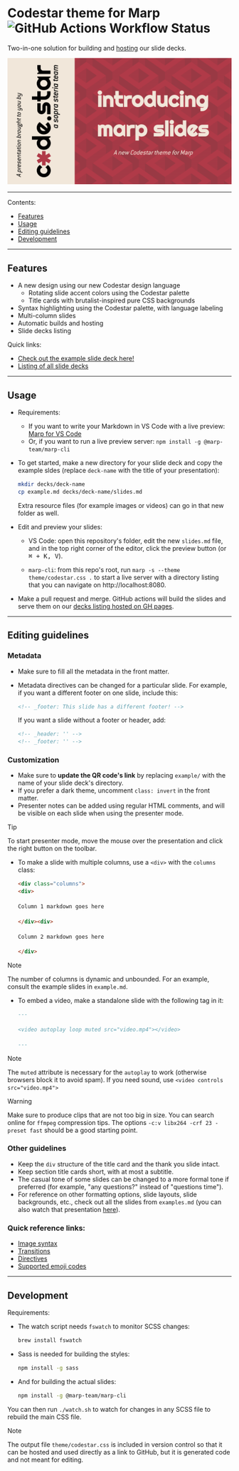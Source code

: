 # Codestar theme for Marp <img alt="GitHub Actions Workflow Status" src="https://img.shields.io/github/actions/workflow/status/code-star/codestar-marp/build-and-deploy.yml">


Two-in-one solution for building and [hosting](https://code-star.github.io/codestar-marp/) our slide decks.

![](title.png)

---

Contents:

- [Features](#features)
- [Usage](#usage)
- [Editing guidelines](#editing-guidelines)
- [Development](#development)

---

## Features

- A new design using our new Codestar design language
    - Rotating slide accent colors using the Codestar palette
    - Title cards with brutalist-inspired pure CSS backgrounds
- Syntax highlighting using the Codestar palette, with language labeling
- Multi-column slides
- Automatic builds and hosting
- Slide decks listing

Quick links:
- [Check out the example slide deck here!](https://code-star.github.io/codestar-marp/example/)
- [Listing of all slide decks](https://code-star.github.io/codestar-marp/)

---

## Usage

- Requirements:
    - If you want to write your Markdown in VS Code with a live preview: [Marp for VS Code](https://marketplace.visualstudio.com/items?itemName=marp-team.marp-vscode)
    - Or, if you want to run a live preview server: `npm install -g @marp-team/marp-cli`

- To get started, make a new directory for your slide deck and copy the example sldes (replace `deck-name` with the title of your presentation):

    ```bash
    mkdir decks/deck-name
    cp example.md decks/deck-name/slides.md
    ```

    Extra resource files (for example images or videos) can go in that new folder as well.

- Edit and preview your slides:

    - VS Code: open this repository's folder, edit the new `slides.md` file, and in the top right corner of the editor, click the preview button (or <kbd>⌘ + K, V</kbd>).

    - `marp-cli`: from this repo's root, run `marp -s --theme theme/codestar.css .` to start a live server with a directory listing that you can navigate on http://localhost:8080.

- Make a pull request and merge. GitHub actions will build the slides and serve them on our [decks listing hosted on GH pages](https://code-star.github.io/codestar-marp/).

---

## Editing guidelines

### Metadata

- Make sure to fill all the metadata in the front matter.
- Metadata directives can be changed for a particular slide. For example, if you want a different footer on one slide, include this:

    ```html
    <!-- _footer: This slide has a different footer! -->
    ```

    If you want a slide without a footer or header, add:

    ```html
    <!-- _header: '' -->
    <!-- _footer: '' -->
    ```

### Customization

- Make sure to **update the QR code's link** by replacing `example/` with the name of your slide deck's directory.
- If you prefer a dark theme, uncomment `class: invert` in the front matter.
- Presenter notes can be added using regular HTML comments, and will be visible on each slide when using the presenter mode.

> [!TIP]
> To start presenter mode, move the mouse over the presentation and click the right button on the toolbar.

- To make a slide with multiple columns, use a `<div>` with the `columns` class:

    ```markdown
    <div class="columns">
    <div>

    Column 1 markdown goes here

    </div><div>

    Column 2 markdown goes here

    </div>
    ```

> [!NOTE]
> The number of columns is dynamic and unbounded. For an example, consult the example slides in `example.md`.

- To embed a video, make a standalone slide with the following tag in it:

    ```md
    ---

    <video autoplay loop muted src="video.mp4"></video>

    ---
    ```

> [!NOTE]
> The `muted` attribute is necessary for the `autoplay` to work (otherwise browsers block it to avoid spam). If you need sound, use `<video controls src="video.mp4">`

> [!WARNING]
> Make sure to produce clips that are not too big in size. You can search online for `ffmpeg` compression tips. The options `-c:v libx264 -crf 23 -preset fast` should be a good starting point.


### Other guidelines

- Keep the `div` structure of the title card and the thank you slide intact.
- Keep section title cards short, with at most a subtitle.
- The casual tone of some slides can be changed to a more formal tone if preferred (for example, "any questions?" instead of "questions time").
- For reference on other formatting options, slide layouts, slide backgrounds, etc., check out all the slides from `examples.md` (you can also watch that presentation [here](https://code-star.github.io/codestar-marp/example/)).

### Quick reference links:

- [Image syntax](https://marpit.marp.app/image-syntax)
- [Transitions](https://github.com/marp-team/marp-cli/blob/main/docs/bespoke-transitions/README.md#built-in-transitions)
- [Directives](https://marpit.marp.app/directives)
- [Supported emoji codes](https://github.com/markdown-it/markdown-it-emoji/blob/master/lib/data/full.mjs)

---

## Development

Requirements:

- The watch script needs `fswatch` to monitor SCSS changes:

    ```bash
    brew install fswatch
    ```

- Sass is needed for building the styles:

    ```bash
    npm install -g sass
    ```

- And for building the actual slides:

    ```bash
    npm install -g @marp-team/marp-cli
    ```

You can then run `./watch.sh` to watch for changes in any SCSS file to rebuild the main CSS file.

> [!NOTE]
> The output file `theme/codestar.css` is included in version control so that it can be hosted and used directly as a link to GitHub, but it is generated code and not meant for editing.
